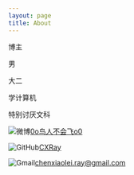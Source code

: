 ```yaml
---
layout: page
title: About
---
```

博主

男

大二

学计算机

特别讨厌文科


![微博](http://cxray.github.io/public/images/weibo.png)[0o鸟人不会飞o0](http://weibo.com/p/1005051795459455)

![GitHub](http://cxray.github.io/public/images/github.png)[CXRay](https://github.com/CXRay)

![Gmail](http://cxray.github.io/public/images/gmail.png)[chenxiaolei.ray@gmail.com](mailto:chenxiaolei.ray@gmail.com)

